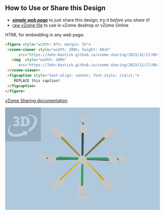 
## How to Use or Share this Design

 - [***simple web page***](<https://John-Kostick.github.io/vzome-sharing/2023/12/17/09-12-19-Octahedral-Trackball-12-gon-Field/>) to just share this design; *try it before you share it!*
 - [raw vZome file](<https://raw.githubusercontent.com/John-Kostick/vzome-sharing/main/2023/12/17/09-12-19-Octahedral-Trackball-12-gon-Field/Octahedral-Trackball-12-gon-Field.vZome>) to use in vZome desktop or vZome Online
 
 HTML for embedding in any web page:
 ```html
<figure style="width: 87%; margin: 5%">
  <vzome-viewer style="width: 100%; height: 60vh"
       src="https://John-Kostick.github.io/vzome-sharing/2023/12/17/09-12-19-Octahedral-Trackball-12-gon-Field/Octahedral-Trackball-12-gon-Field.vZome" >
    <img  style="width: 100%"
       src="https://John-Kostick.github.io/vzome-sharing/2023/12/17/09-12-19-Octahedral-Trackball-12-gon-Field/Octahedral-Trackball-12-gon-Field.png" >
  </vzome-viewer>
  <figcaption style="text-align: center; font-style: italic;">
     REPLACE this caption!
  </figcaption>
</figure>
 ```

[vZome Sharing documentation](https://vzome.github.io/vzome/sharing.html#how-it-works)

![Image](<Octahedral-Trackball-12-gon-Field.png>)

